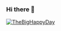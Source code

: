 ### Hi there 👋
[![TheBigHappyDay](https://github-readme-stats.vercel.app/api?username=anuraghazra)](https://github.com/anuraghazra/github-readme-stats)
<!--
**TheBigHappyDay/TheBigHappyDay** is a ✨ _special_ ✨ repository because its `README.md` (this file) appears on your GitHub profile.

Here are some ideas to get you started:

- 🔭 I’m currently working on ...
- 🌱 I’m currently learning ...
- 👯 I’m looking to collaborate on ...
- 🤔 I’m looking for help with ...
- 💬 Ask me about ...
- 📫 How to reach me: ...
- 😄 Pronouns: ...
- ⚡ Fun fact: ...
-->
